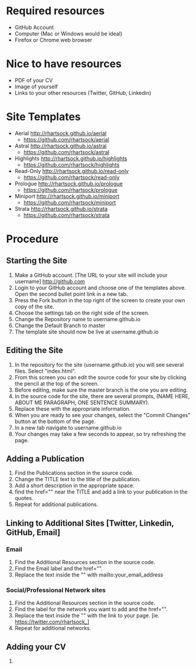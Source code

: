 # Required resources
* GitHub Account  
* Computer (Mac or Windows would be ideal)  
* Firefox or Chrome web browser  

# Nice to have resources
* PDF of your CV  
* Image of yourself    
* Links to your other resources (Twitter, GitHub, Linkedin)

# Site Templates
* Aerial http://rhartsock.github.io/aerial
    * https://github.com/rhartsock/aerial
* Astral http://rhartsock.github.io/astral
    * https://github.com/rhartsock/astral
* Highlights http://rhartsock.github.io/highlights
    * https://github.com/rhartsock/highlights
* Read-Only http://rhartsock.github.io/read-only
    * https://github.com/rhartsock/read-only
* Prologue http://rhartsock.github.io/prologue
    * https://github.com/rhartsock/prologue
* Miniport http://rhartsock.github.io/miniport
    * https://github.com/rhartsock/miniport
* Strata http://rhartsock.github.io/strata
    * https://github.com/rhartsock/strata

# Procedure
## Starting the Site
1. Make a GitHub account. [The URL to your site will include your username] http://github.com
2. Login to your GitHub account and choose one of the templates above. Open the second bullet point link in a new tab.
3. Press the Fork button in the top right of the screen to create your own copy of the site.
4. Choose the settings tab on the right side of the screen.
5. Change the Repository name to username.github.io
6. Change the Default Branch to master
7. The template site should now be live at username.github.io  

## Editing the Site
1. In the repository for the site (username.github.io) you will see several files. Select "index.html".
2. From this screen you can edit the source code for your site by clicking the pencil at the top of the screen.
3. Before editing, make sure the master branch is the one you are editing.
4. In the source code for the site, there are several prompts, (NAME HERE, ABOUT ME PARAGRAPH, ONE SENTENCE SUMMARY).
5. Replace these with the appropriate information.
6. When you are ready to see your changes, select the "Commit Changes" button at the bottom of the page.
7. In a new tab navigate to username.github.io
8. Your changes may take a few seconds to appear, so try refreshing the page.

## Adding a Publication
1. Find the Publications section in the source code.
2. Change the TITLE text to the title of the publication.
3. Add a short description in the appropriate space.
4. find the href="" near the TITLE and add a link to your publication in the quotes.
5. Repeat for additional publications.

## Linking to Additional Sites [Twitter, Linkedin, GitHub, Email]
### Email
1. Find the Additional Resources section in the source code.
2. Find the Email label and the href="".
3. Replace the text inside the "" with mailto:your_email_address

### Social/Professional Network sites
1. Find the Additional Resources section in the source code.
2. Find the label for the network you want to add and the href="".
3. Replace the text inside the "" with the link to your page. [ie. https://twitter.com/rhartsock_]
4. Repeat for additional networks.

## Adding your CV
1.
